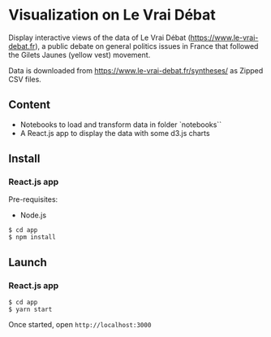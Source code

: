 # Visualization on Le Vrai Débat

Display interactive views of the data of Le Vrai Débat (https://www.le-vrai-debat.fr), a public debate on general politics issues in France that followed the Gilets Jaunes (yellow vest) movement. 

Data is downloaded from https://www.le-vrai-debat.fr/syntheses/ as Zipped CSV files.

## Content

- Notebooks to load and transform data in folder `notebooks``
- A React.js app to display the data with some d3.js charts

## Install

### React.js app

Pre-requisites:
- Node.js


```shell
$ cd app
$ npm install
```

## Launch

### React.js app

```shell
$ cd app
$ yarn start
```

Once started, open `http://localhost:3000`